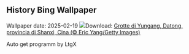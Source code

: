 ## History Bing Wallpaper
Wallpaper date: 2025-02-19
![](https://www.bing.com/th?id=OHR.YungangGrottoes_IT-IT7896461151_UHD.jpg&w=1000)Download: [Grotte di Yungang, Datong, provincia di Shanxi, Cina (© Eric Yang/Getty Images)](https://www.bing.com/th?id=OHR.YungangGrottoes_IT-IT7896461151_UHD.jpg)

Auto get programm by LtgX
